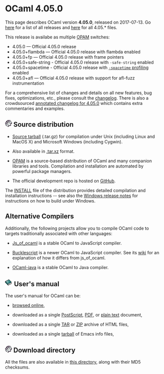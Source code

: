 <!-- ((! set title OCaml 4.05 !)) -->

# OCaml 4.05.0
This page describes OCaml version **4.05.0**, released on
2017-07-13. Go [here](./) for a list of all releases and
[here](http://caml.inria.fr/pub/distrib/ocaml-4.05/) for all 4.05.*
files.

This release is availabe as multiple [OPAM](https://opam.ocaml.org/doc/Usage.html) switches:

- 4.05.0 — Official 4.05.0 release
- 4.05.0+flambda — Official 4.05.0 release with flambda enabled
- 4.05.0+fp — Official 4.05.0 release with frame pointers
- 4.05.0+safe-string - Official 4.05.0 release with `-safe-string` enabled
- 4.05.0+spacetime - Official 4.05.0 release with [`-spacetime` profiling](http://caml.inria.fr/pub/docs/manual-ocaml/spacetime.html) enabled
- 4.05.0+afl — Official 4.05.0 release with support for afl-fuzz instrumentation

For a comprehensive list of changes and details on all new features,
bug fixes, optimizations, etc., please consult the
[changelog](http://caml.inria.fr/pub/distrib/ocaml-4.05/notes/Changes). There
is also a crowdsourced [annotated
changelog for 4.05.0](https://github.com/gasche/ocaml-releases-change-explanation/wiki/4.05.0-changes-explanation) which contains extra commentaries and examples.

## ![](../img/source.gif "") Source distribution

- [Source
  tarball](http://caml.inria.fr/pub/distrib/ocaml-4.05/ocaml-4.05.0.tar.gz)
  (.tar.gz) for compilation under Unix (including Linux and MacOS X)
  and Microsoft Windows (including Cygwin).

- Also available in
  [.tar.xz](http://caml.inria.fr/pub/distrib/ocaml-4.05/ocaml-4.05.0.tar.xz)
  format.

- [OPAM](https://opam.ocaml.org/) is a source-based distribution of
  OCaml and many companion libraries and tools. Compilation and
  installation are automated by powerful package managers.

- The official development repo is hosted on
  [GitHub](https://github.com/ocaml/ocaml).

The [INSTALL](http://caml.inria.fr/pub/distrib/ocaml-4.05/notes/INSTALL.adoc)
file of the distribution provides detailed compilation and
installation instructions -- see also the [Windows release
notes](http://caml.inria.fr/pub/distrib/ocaml-4.05/notes/README.win32.adoc) for instructions on how to build under Windows.

## Alternative Compilers

Additionally, the following projects allow you to compile OCaml code to
targets traditionally associated with other languages:

* [Js_of_ocaml](http://ocsigen.org/js_of_ocaml/) is a stable OCaml
  to JavaScript compiler.

* [Bucklescript](http://bucklescript.github.io/bucklescript/) is a newer
  OCaml to JavaScript compiler. See its
  [wiki](https://github.com/bucklescript/bucklescript/wiki/Differences-from-js_of_ocaml)
  for an explanation of how it differs from js_of_ocaml.

* [OCaml-java](http://www.ocamljava.org/) is a stable OCaml to
  Java compiler.

## ![](../img/doc.gif "") User's manual

The user's manual for OCaml can be:

- [browsed
  online](http://caml.inria.fr/pub/docs/manual-ocaml-4.05/index.html),

- downloaded as a single
  [PostScript](http://caml.inria.fr/pub/distrib/ocaml-4.05/ocaml-4.05-refman.ps.gz),
  [PDF](http://caml.inria.fr/pub/distrib/ocaml-4.05/ocaml-4.05-refman.pdf),
  or [plain
  text](http://caml.inria.fr/pub/distrib/ocaml-4.05/ocaml-4.05-refman.txt)
  document,

- downloaded as a single
  [TAR](http://caml.inria.fr/pub/distrib/ocaml-4.05/ocaml-4.05-refman-html.tar.gz)
  or
  [ZIP](http://caml.inria.fr/pub/distrib/ocaml-4.05/ocaml-4.05-refman-html.zip)
  archive of HTML files,

- downloaded as a single
  [tarball](http://caml.inria.fr/pub/distrib/ocaml-4.05/ocaml-4.05-refman.info.tar.gz)
  of Emacs info files,


## ![](../img/source.gif "") Download directory

All the files are also available in [this
directory](http://caml.inria.fr/pub/distrib/ocaml-4.05), along with
their MD5 checksums.
